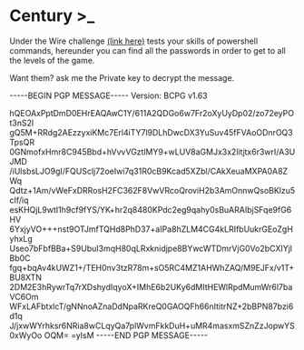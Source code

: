 ﻿# Century >_

Under the Wire challenge [(link here)](https://underthewire.tech/century) tests your skills of powershell commands, hereunder you can find all the passwords in order to get to all the levels of the game.

Want them? ask me the Private key to decrypt the message. 


-----BEGIN PGP MESSAGE-----
Version: BCPG v1.63

hQEOAxPptDmD0EHrEAQAwC1Y/611A2QDGo6w7Fr2oXyUyDp02/zo72eyPOt3nS2l
gQ5M+RRdg2AEzzyxiKMc7Erl4iTY7l9DLhDwcDX3YuSuv45fFVAoODnrOQ3TpsQR
0GNmofxHmr8C945Bbd+hVvvVGztlMY9+wLUV8aGMJx3x2litjtx6r3wrI/A3UJMD
/iUlsbsLJO9gI/FQUSclj72oeIwi7q31R0cB9Kcad5XZbl/CAkXeuaMXPA0A8ZWq
Qdtz+1Am/vWeFxDRRosH2FC362F8VwVRcoQroviH2b3AmOnnwQsoBKlzu5cIf/iq
esKHQjL9wtI1h9cf9fYS/YK+hr2q8480KPdc2eg9qahy0sBuARAIbjSFqe9fG6HV
6YxjyVO+++nst9OTJmfTQHd8PhD37+aIPa8hZLM4CG4kLRIfbUukrGEoZgHyhxLg
Useo7bFbfBBa+S9UbuI3mqH80qLRxknidjpe8BYwcWTDmrVjG0Vo2bCXIYjlBb0C
fgq+bqAv4kUWZ1+/TEH0nv3tzR78m+sO5RC4MZ1AHWhZAQ/M9EJFx/v1T+BU8XTN
2DM2E3hRywrTq7rXDshydIqyoX+IMhE6b2UKy6dMItHEWlRpdMumWr6l7baVC6Om
WFxLAFbtxlcT/gNNnoAZnaDdNpaRKreQ0GAOQFh66nItitrNZ+2bBPN87bzi6d1q
J/jxwWYrhksr6NRia8wCLqyQa7plWvmFkkDuH+uMR4masxmSZnZzJopwYS0xWyOo
OQM=
=yIsM
-----END PGP MESSAGE-----


